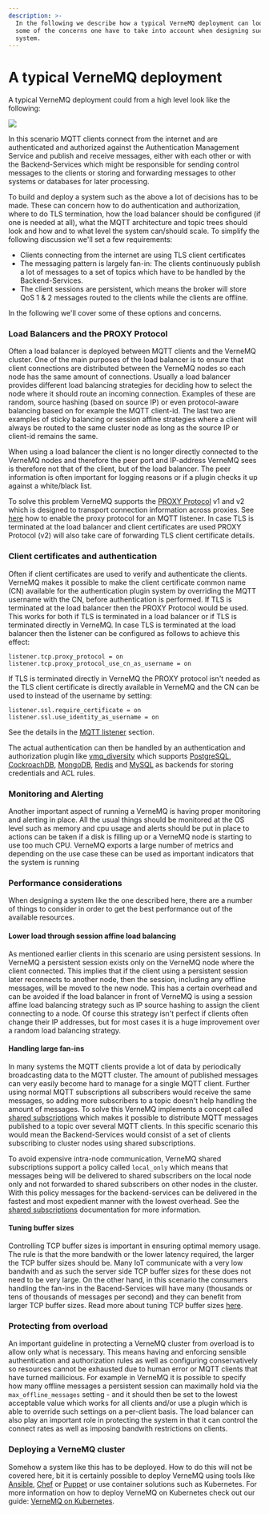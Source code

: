 ```yaml
---
description: >-
  In the following we describe how a typical VerneMQ deployment can look and
  some of the concerns one have to take into account when designing such a
  system.
---
```


# A typical VerneMQ deployment

A typical VerneMQ deployment could from a high level look like the following:

![](../.gitbook/assets/a-typical-vernemq-deployment-1.png)

In this scenario MQTT clients connect from the internet and are authenticated and authorized against the Authentication Management Service and publish and receive messages, either with each other or with the Backend-Services which might be responsible for sending control messages to the clients or storing and forwarding messages to other systems or databases for later processing.

To build and deploy a system such as the above a lot of decisions has to be made. These can concern how to do authentication and authorization, where to do TLS termination, how the load balancer should be configured \(if one is needed at all\), what the MQTT architecture and topic trees should look and how and to what level the system can/should scale. To simplify the following discussion we'll set a few requirements:

* Clients connecting from the internet are using TLS client certificates
* The messaging pattern is largely fan-in: The clients continuously publish a lot of messages to a set of topics which have to be handled by the Backend-Services.
* The client sessions are persistent, which means the broker will store QoS 1 & 2 messages routed to the clients while the clients are offline.

In the following we'll cover some of these options and concerns. 

### Load Balancers and the PROXY Protocol

Often a load balancer is deployed between MQTT clients and the VerneMQ cluster. One of the main purposes of the load balancer is to ensure that client connections are distributed between the VerneMQ nodes so each node has the same amount of connections. Usually a load balancer provides different load balancing strategies for deciding how to select the node where it should route an incoming connection. Examples of these are random, source hashing \(based on source IP\) or even protocol-aware balancing based on for example the MQTT client-id. The last two are examples of sticky balancing or session affine strategies where a client will always be routed to the same cluster node as long as the source IP or client-id remains the same.

When using a load balancer the client is no longer directly connected to the VerneMQ nodes and therefore the peer port and IP-address VerneMQ sees is therefore not that of the client, but of the load balancer. The peer information is often important for logging reasons or if a plugin checks it up against a white/black list.

To solve this problem VerneMQ supports the [PROXY Protocol](http://www.haproxy.org/download/1.8/doc/proxy-protocol.txt) v1 and v2 which is designed to transport connection information across proxies. See [here](../configuration/listeners.md#proxy-protocol) how to enable the proxy protocol for an MQTT listener. In case TLS is terminated at the load balancer and client certificates are used PROXY Protocol \(v2\) will also take care of forwarding TLS client certificate details.

### Client certificates and authentication

Often if client certificates are used to verify and authenticate the clients. VerneMQ makes it possible to make the client certificate common name \(CN\) available for the authentication plugin system by overriding the MQTT username with the CN, before authentication is performed. If TLS is terminated at the load balancer then the PROXY Protocol would be used. This works for both if TLS is terminated in a load balancer or if TLS is terminated directly in VerneMQ. In case TLS is terminated at the load balancer then the listener can be configured as follows to achieve this effect:

```text
listener.tcp.proxy_protocol = on
listener.tcp.proxy_protocol_use_cn_as_username = on
```

If TLS is terminated directly in VerneMQ the PROXY protocol isn't needed as the TLS client certificate is directly available in VerneMQ and the CN can be used to instead of the username by setting:

```text
listener.ssl.require_certificate = on
listener.ssl.use_identity_as_username = on
```

See the details in the [MQTT listener](../configuration/listeners.md) section.

The actual authentication can then be handled by an authentication and authorization plugin like [vmq\_diversity](../configuration/db-auth.md) which supports [PostgreSQL](https://www.postgresql.org/), [CockroachDB](https://www.cockroachlabs.com/), [MongoDB](https://www.mongodb.com/), [Redis](https://redis.io/) and [MySQL](https://www.mysql.com/) as backends for storing credentials and ACL rules.

### Monitoring and Alerting

Another important aspect of running a VerneMQ is having proper monitoring and alerting in place. All the usual things should be monitored at the OS level such as memory and cpu usage and alerts should be put in place to actions can be taken if a disk is filling up or a VerneMQ node is starting to use too much CPU. VerneMQ exports a large number of metrics and depending on the use case these can be used as important indicators that the system is running

### Performance considerations

When designing a system like the one described here, there are a number of things to consider in order to get the best performance out of the available resources.

#### Lower load through session affine load balancing

As mentioned earlier clients in this scenario are using persistent sessions. In VerneMQ a persistent session exists only on the VerneMQ node where the client connected. This implies that if the client using a persistent session later reconnects to another node, then the session, including any offline messages, will be moved to the new node. This has a certain overhead and can be avoided if the load balancer in front of VerneMQ is using a session affine load balancing strategy such as IP source hashing to assign the client connecting to a node. Of course this strategy isn't perfect if clients often change their IP addresses, but for most cases it is a huge improvement over a random load balancing strategy.

#### Handling large fan-ins

In many systems the MQTT clients provide a lot of data by periodically broadcasting data to the MQTT cluster. The amount of published messages can very easily become hard to manage for a single MQTT client. Further using normal MQTT subscriptions all subscribers would receive the same messages, so adding more subscribers to a topic doesn't help handling the amount of messages. To solve this VerneMQ implements a concept called [shared subscriptions](../configuration/shared_subscriptions.md) which makes it possible to distribute MQTT messages published to a topic over several MQTT clients. In this specific scenario this would mean the Backend-Services would consist of a set of clients subscribing to cluster nodes using shared subscriptions. 

To avoid expensive intra-node communication, VerneMQ shared subscriptions support a policy called `local_only` which means that messages being will be delivered to shared subscribers on the local node only and not forwarded to shared subscribers on other nodes in the cluster. With this policy messages for the backend-services can be delivered in the fastest and most expedient manner with the lowest overhead. See the [shared subscriptions](../configuration/shared_subscriptions.md) documentation for more information. 

#### Tuning buffer sizes

Controlling TCP buffer sizes is important in ensuring optimal memory usage. The rule is that the more bandwith or the lower latency required, the larger the TCP buffer sizes should be. Many IoT communicate with a very low bandwith and as such the server side TCP buffer sizes for these does not need to be very large. On the other hand, in this scenario the consumers handling the fan-ins in the Bacend-Services will have many \(thousands or tens of thousands of messages per second\) and they can benefit from larger TCP buffer sizes. Read more about tuning TCP buffer sizes [here](not-a-tuning-guide.md#tcp-buffer-sizes).

### Protecting from overload

An important guideline in protecting a VerneMQ cluster from overload is to allow only what is necessary. This means having and enforcing sensible authentication and authorization rules as well as configuring conservatively so resources cannot be exhausted due to human error or MQTT clients that have turned mailicious. For example in VerneMQ it is possible to specify how many offline messages a persistent session can maximally hold via the `max_offline_messages` setting - and it should then be set to the lowest acceptable value which works for all clients and/or use a plugin which is able to override such settings on a per-client basis. The load balancer can also play an important role in protecting the system in that it can control the connect rates as well as imposing bandwith restrictions on clients.

### Deploying a VerneMQ cluster

Somehow a system like this has to be deployed. How to do this will not be covered here, bit it is certainly possible to deploy VerneMQ using tools like[ Ansible](https://www.ansible.com/), [Chef](https://www.chef.io/products/chef-infra/) or [Puppet](https://puppet.com/) or use container solutions such as Kubernetes. For more information on how to deploy VerneMQ on Kubernetes check out our guide: [VerneMQ on Kubernetes](vernemq-on-kubernetes.md).





